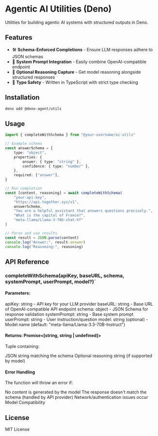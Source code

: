 # Agentic AI Utilities (Deno)

Utilities for building agentic AI systems with structured outputs in Deno.

## Features

-   🛠️ **Schema-Enforced Completions** - Ensure LLM responses adhere to JSON schemas
-   🤖 **System Prompt Integration** - Easily combine OpenAI-compatible endpoint
-   📝 **Optional Reasoning Capture** - Get model reasoning alongside structured responses
-   🚦 **Type Safety** - Written in TypeScript with strict type checking

## Installation

```bash
deno add @deno-agent/utils
```

## Usage

```typescript
import { completeWithSchema } from "@your-username/ai-utils"

// Example schema
const answerSchema = {
    type: "object",
    properties: {
        answer: { type: "string" },
        confidence: { type: "number" },
    },
    required: ["answer"],
}

// Run completion
const [content, reasoning] = await completeWithSchema(
    "your-api-key",
    "https://api.together.xyz/v1",
    answerSchema,
    "You are a helpful assistant that answers questions precisely.",
    "What is the capital of France?",
    "meta-llama/Llama-3-70b-chat-hf"
)

// Parse and use results
const result = JSON.parse(content)
console.log("Answer:", result.answer)
console.log("Reasoning:", reasoning)
```

## API Reference

### completeWithSchema(apiKey, baseURL, schema, systemPrompt, userPrompt, model?)`

#### Parameters:

apiKey: string - API key for your LLM provider
baseURL: string - Base URL of OpenAI-compatible API endpoint
schema: object - JSON Schema for response validation
systemPrompt: string - Base system prompt
userPrompt: string - User instruction/question
model: string (optional) - Model name (default: "meta-llama/Llama-3.3-70B-Instruct")

#### Returns: Promise<[string, string | undefined]>

Tuple containing:

JSON string matching the schema
Optional reasoning string (if supported by model)

#### Error Handling

The function will throw an error if:

No content is generated by the model
The response doesn't match the schema (handled by API provider)
Network/authentication issues occur
Model Compatibility

## License

MIT License
